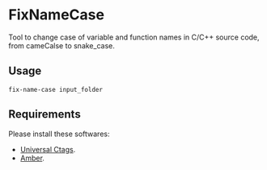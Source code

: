FixNameCase
===========


Tool to change case of variable and function names in C/C++ source code, from cameCalse to snake_case.

Usage
-----

```
fix-name-case input_folder
```

Requirements
------------

Please install these softwares:

 - [Universal Ctags](http://ctags.io/).
 - [Amber](https://github.com/dalance/amber).
